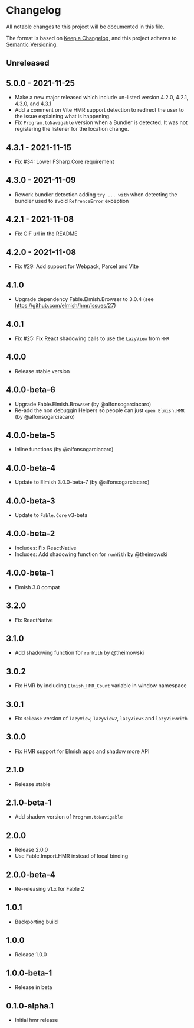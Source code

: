 # Changelog
All notable changes to this project will be documented in this file.

The format is based on [Keep a Changelog](https://keepachangelog.com/en/1.0.0/),
and this project adheres to [Semantic Versioning](https://semver.org/spec/v2.0.0.html).

## Unreleased

## 5.0.0 - 2021-11-25

* Make a new major released which include un-listed version 4.2.0, 4.2.1, 4.3.0, and 4.3.1
* Add a comment on Vite HMR support detection to redirect the user to the issue explaining what is happening.
* Fix `Program.toNavigable` version when a Bundler is detected. It was not registering the listener for the location change.

## 4.3.1 - 2021-11-15

* Fix #34: Lower FSharp.Core requirement

## 4.3.0 - 2021-11-09

* Rework bundler detection adding `try ... with` when detecting the bundler used to avoid `RefrenceError` exception

## 4.2.1 - 2021-11-08

* Fix GIF url in the README

## 4.2.0 - 2021-11-08

* Fix #29: Add support for Webpack, Parcel and Vite

## 4.1.0

* Upgrade dependency Fable.Elmish.Browser to 3.0.4 (see https://github.com/elmish/hmr/issues/27)

## 4.0.1

* Fix #25: Fix React shadowing calls to use the `LazyView` from `HMR`

## 4.0.0

* Release stable version

## 4.0.0-beta-6

* Upgrade Fable.Elmish.Browser (by @alfonsogarciacaro)
* Re-add the non debuggin Helpers so people can just `open Elmish.HMR` (by @alfonsogarciacaro)

## 4.0.0-beta-5

* Inline functions (by @alfonsogarciacaro)

## 4.0.0-beta-4

* Update to Elmish 3.0.0-beta-7 (by @alfonsogarciacaro)

## 4.0.0-beta-3

* Update to `Fable.Core` v3-beta

## 4.0.0-beta-2

* Includes: Fix ReactNative
* Includes: Add shadowing function for `runWith` by @theimowski

## 4.0.0-beta-1

* Elmish 3.0 compat

## 3.2.0

* Fix ReactNative

## 3.1.0

* Add shadowing function for `runWith` by @theimowski

## 3.0.2

* Fix HMR by including `Elmish_HMR_Count` variable in window namespace

## 3.0.1

* Fix `Release` version of `lazyView`, `lazyView2`, `lazyView3` and `lazyViewWith`

## 3.0.0

* Fix HMR support for Elmish apps and shadow more API

## 2.1.0

* Release stable

## 2.1.0-beta-1

* Add shadow version of `Program.toNavigable`

## 2.0.0

* Release 2.0.0
* Use Fable.Import.HMR instead of local binding

## 2.0.0-beta-4

* Re-releasing v1.x for Fable 2

## 1.0.1

* Backporting build

## 1.0.0

* Release 1.0.0

## 1.0.0-beta-1

* Release in beta

## 0.1.0-alpha.1

* Initial hmr release
